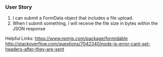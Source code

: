### User Story

1. I can submit a FormData object that includes a file upload.
2. When I submit something, I will receive the file size in bytes within the JSON response



Helpful Links:
https://www.npmjs.com/package/formidable
http://stackoverflow.com/questions/7042340/node-js-error-cant-set-headers-after-they-are-sent